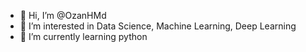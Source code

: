 - 👋 Hi, I’m @OzanHMd
- 👀 I’m interested in Data Science, Machine Learning, Deep Learning
- 🌱 I’m currently learning python

<!---
OzanHMd/OzanHMd is a ✨ special ✨ repository because its `README.md` (this file) appears on your GitHub profile.
You can click the Preview link to take a look at your changes.
--->
